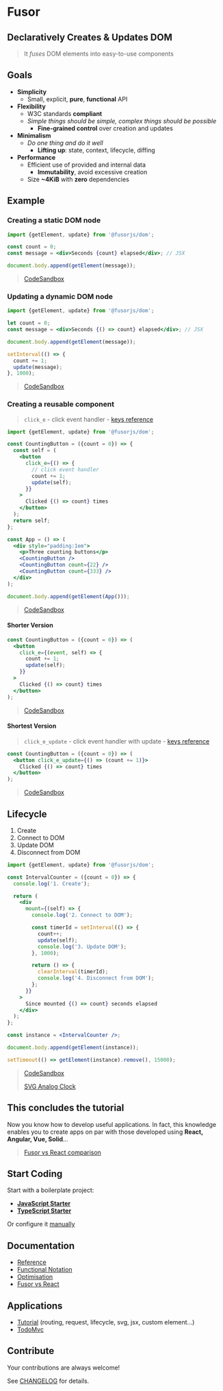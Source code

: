 # Fusor

## Declaratively Creates & Updates DOM

> It _fuses_ DOM elements into easy-to-use components

## Goals

- **Simplicity**
  - Small, explicit, **pure**, **functional** API
- **Flexibility**
  - W3C standards **compliant**
  - _Simple things should be simple, complex things should be possible_
    - **Fine-grained control** over creation and updates
- **Minimalism**
  - _Do one thing and do it well_
    - **Lifting up**: state, context, lifecycle, diffing
- **Performance**
  - Efficient use of provided and internal data
    - **Immutability**, avoid excessive creation
  - Size **~4KiB** with **zero** dependencies

## Example

### Creating a static DOM node

```jsx
import {getElement, update} from '@fusorjs/dom';

const count = 0;
const message = <div>Seconds {count} elapsed</div>; // JSX

document.body.append(getElement(message));
```

> [CodeSandbox](https://codesandbox.io/p/sandbox/4m7r37?file=%2Fsrc%2Fapp.jsx)

### Updating a dynamic DOM node

```jsx
import {getElement, update} from '@fusorjs/dom';

let count = 0;
const message = <div>Seconds {() => count} elapsed</div>; // JSX

document.body.append(getElement(message));

setInterval(() => {
  count += 1;
  update(message);
}, 1000);
```

> [CodeSandbox](https://codesandbox.io/p/sandbox/4m7r37?file=%2Fsrc%2Fapp.jsx)

### Creating a reusable component

> `click_e` - click event handler - [keys reference](docs/reference.md#event-handler-keys)

```jsx
import {getElement, update} from '@fusorjs/dom';

const CountingButton = ({count = 0}) => {
  const self = (
    <button
      click_e={() => {
        // click event handler
        count += 1;
        update(self);
      }}
    >
      Clicked {() => count} times
    </button>
  );
  return self;
};

const App = () => (
  <div style="padding:1em">
    <p>Three counting buttons</p>
    <CountingButton />
    <CountingButton count={22} />
    <CountingButton count={333} />
  </div>
);

document.body.append(getElement(App()));
```

> [CodeSandbox](https://codesandbox.io/p/sandbox/4m7r37?file=%2Fsrc%2Fapp.jsx)

#### Shorter Version

```jsx
const CountingButton = ({count = 0}) => (
  <button
    click_e={(event, self) => {
      count += 1;
      update(self);
    }}
  >
    Clicked {() => count} times
  </button>
);
```

> [CodeSandbox](https://codesandbox.io/p/sandbox/4m7r37?file=%2Fsrc%2Fapp.jsx)

#### Shortest Version

> `click_e_update` - click event handler with update - [keys reference](docs/reference.md#event-handler-keys)

```jsx
const CountingButton = ({count = 0}) => (
  <button click_e_update={() => (count += 1)}>
    Clicked {() => count} times
  </button>
);
```

> [CodeSandbox](https://codesandbox.io/p/sandbox/4m7r37?file=%2Fsrc%2Fapp.jsx)

## Lifecycle

1. Create
2. Connect to DOM
3. Update DOM
4. Disconnect from DOM

```jsx
import {getElement, update} from '@fusorjs/dom';

const IntervalCounter = ({count = 0}) => {
  console.log('1. Create');

  return (
    <div
      mount={(self) => {
        console.log('2. Connect to DOM');

        const timerId = setInterval(() => {
          count++;
          update(self);
          console.log('3. Update DOM');
        }, 1000);

        return () => {
          clearInterval(timerId);
          console.log('4. Disconnect from DOM');
        };
      }}
    >
      Since mounted {() => count} seconds elapsed
    </div>
  );
};

const instance = <IntervalCounter />;

document.body.append(getElement(instance));

setTimeout(() => getElement(instance).remove(), 15000);
```

> [CodeSandbox](https://codesandbox.io/p/sandbox/4m7r37?file=%2Fsrc%2Fapp.jsx)
>
> [SVG Analog Clock](https://codesandbox.io/p/sandbox/fusor-analog-clock-jsx-hqs5x9?file=%2Fsrc%2Findex.tsx)

## This concludes the tutorial

Now you know how to develop useful applications. In fact, this knowledge enables you to create apps on par with those developed using **React, Angular, Vue, Solid**...

> [Fusor vs React comparison](docs/fusor-vs-react.md)

## Start Coding

Start with a boilerplate project:

- [**JavaScript Starter**](https://github.com/fusorjs/dom-starter-jsx-webpack)
- [**TypeScript Starter**](https://github.com/fusorjs/dom-starter-tsx-webpack)

Or configure it [manually](docs/reference.md#install)

## Documentation

- [Reference](docs/reference.md)
- [Functional Notation](docs/functional-notation.md)
- [Optimisation](docs/optimisation.md)
- [Fusor vs React](docs/fusor-vs-react.md)

## Applications

- [Tutorial](https://github.com/fusorjs/tutorial) (routing, request, lifecycle, svg, jsx, custom element...)
- [TodoMvc](https://github.com/fusorjs/todomvc)

## Contribute

Your contributions are always welcome!

See [CHANGELOG](CHANGELOG.md) for details.
